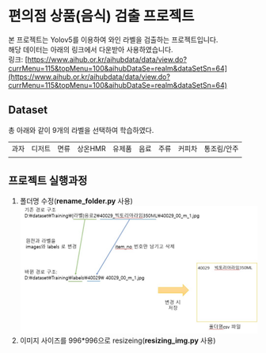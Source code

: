 # 편의점 상품(음식) 검출 프로젝트

본 프로젝트는 Yolov5를 이용하여 와인 라벨을 검출하는 프로젝트입니다.  
해당 데이터는 아래의 링크에서 다운받아 사용하였습니다.  
링크: [https://www.aihub.or.kr/aihubdata/data/view.do?currMenu=115&topMenu=100&aihubDataSe=realm&dataSetSn=64](https://www.aihub.or.kr/aihubdata/data/view.do?currMenu=115&topMenu=100&aihubDataSe=realm&dataSetSn=64)

## Dataset

총 아래와 같이 9개의 라벨을 선택하여 학습하였다.

| | | | | | | | | |
|:------:|:---:|:---:|:---:|:---:|:---:|:---:|:---:|:---:| 
|과자|디저트|면류|상온HMR|유제품|음료|주류|커피차|통조림/안주|
| | | |

## 프로젝트 실행과정

1. 폴더명 수정(__rename_folder.py__ 사용) ![경로명](./img_md/rename.jpg)
2. 이미지 사이즈를 996*996으로 resizeing(__resizing_img.py__ 사용)